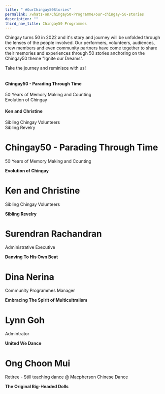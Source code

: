 ```yaml
---
title: " #OurChingay50Stories"
permalink: /whats-on/Chingay50-Programme/our-chingay-50-stories
description: ""
third_nav_title: Chingay50 Programmes
---
```

Chingay turns 50 in 2022 and it's story and journey will be unfolded through the lenses of the people involved. Our performers, volunteers, audiences, crew members and even community partners have come together to share their memories and experiences through 50 stories anchoring on the Chingay50 theme "Ignite our Dreams".

Take the journey and reminisce with us!

<div class="row">
	<div class="column">
		<div class="card">
			<img src="">
			<div class="card-content">
				<h4>Chingay50 - Parading Through Time</h4>
					50 Years of Memory Making and Counting<br>
					Evolution of Chingay
			</div>
		</div>
	</div>
	<div class="column">
		<div class="card">
			<img src="">
			<div class="card-content">
				<h4>Ken and Christine</h4>
					Sibling Chingay Volunteers<br>
					Sibling Revelry
			</div>
		</div>
	</div>
</div>



# **Chingay50 - Parading Through Time**
50 Years of Memory Making and Counting

**Evolution of Chingay**
# **Ken and Christine**
Sibling Chingay Volunteers

**Sibling Revelry**

# **Surendran Rachandran**
Administrative Executive

**Danving To His Own Beat**

# **Dina Nerina**
Community Programmes Manager

**Embracing The Spirit of Multicultralism**

# **Lynn Goh**

Admintrator

**United We Dance**

# **Ong Choon Mui**

Retiree - Still teaching dance @ Macpherson Chinese Dance

**The Original Big-Headed Dolls**